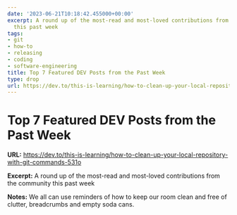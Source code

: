 ```yaml
---
date: '2023-06-21T10:18:42.455000+00:00'
excerpt: A round up of the most-read and most-loved contributions from the community
  this past week
tags:
- git
- how-to
- releasing
- coding
- software-engineering
title: Top 7 Featured DEV Posts from the Past Week
type: drop
url: https://dev.to/this-is-learning/how-to-clean-up-your-local-repository-with-git-commands-531o
---
```


# Top 7 Featured DEV Posts from the Past Week

**URL:** https://dev.to/this-is-learning/how-to-clean-up-your-local-repository-with-git-commands-531o

**Excerpt:** A round up of the most-read and most-loved contributions from the community this past week

**Notes:**
We all can use reminders of how to keep our room clean and free of clutter, breadcrumbs and empty soda cans.
